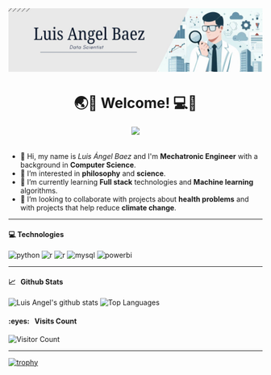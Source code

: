 <div id="header" align="center">
  <img decoding="async" src="images/Banner.jpg" />
</div>

<h1 style="text-align:center"> 🌏🌲 Welcome! 💻📱 </h1>

<div align="center">
  <a href="https://www.linkedin.com/in/luisangelbn/">
    <img decoding="async" src="https://img.shields.io/badge/LinkedIn-0077B5?style=for-the-badge&logo=linkedin&logoColor=white">
  </a>
</div>

<br>

<ul>
  <li> 👋 Hi, my name is <em>Luis Ángel Baez</em> and I'm <strong>Mechatronic Engineer</strong> with a background in <strong>Computer Science</strong>.</li>
  <li> 👀 I’m interested in <strong>philosophy</strong> and <strong>science</strong>. </li>
  <li> 🌱 I’m currently learning <strong>Full stack</strong> technologies and <strong>Machine learning</strong> algorithms. </li>
  <li> 💞️ I’m looking to collaborate with projects about <strong>health problems</strong> and with projects that help reduce <strong>climate change</strong>.</li>
</ul>

<hr>

<h4> 💻 Technologies </h4>

<div id="header" align="left">
    <img decoding="async" src="https://img.shields.io/badge/Python-3776AB?style=for-the-badge&logo=python&logoColor=white" alt="python"/>
  </a>
    <img decoding="async" src="https://img.shields.io/badge/R-3776AB?style=for-the-badge&logo=r&logoColor=white" alt="r"/>
  </a>
    <img decoding="async" src="https://img.shields.io/badge/JavaScript-FAD130?style=for-the-badge&logo=JavaScript&logoColor=white" alt="r"/>    
  </a>
    <img decoding="async" src="https://img.shields.io/badge/MySQL-6DB33F?style=for-the-badge&logo=mysql&logoColor=white" alt="mysql"/>
  </a>
    <img decoding="async" src="https://img.shields.io/badge/Tableau-FFFFFF?style=for-the-badge&logo=Tableau&logoColor=white" alt="powerbi"/>
  </a>

</div>

<hr>

<h4>📈&nbsp;&nbsp;&nbsp;Github Stats </h4>

![Luis Angel's github stats](https://github-readme-stats.vercel.app/api?username=LuisBaezN&show_icons=true&theme=tokyonight)
![Top Languages](https://github-readme-stats.vercel.app/api/top-langs/?username=LuisBaezN&show_icons=true&hide=Jupyter%20Notebook&theme=tokyonight&layout=compact)

<h4>:eyes:&nbsp;&nbsp;&nbsp;Visits Count</h4>

![Visitor Count](https://profile-counter.glitch.me/LuisBaezN/count.svg)
<hr>
  
[![trophy](https://github-profile-trophy.vercel.app/?username=LuisBaezN)](https://github.com/LuisBaezN/github-profile-trophy)

<!---
LuisBaezN/LuisBaezN is a ✨ special ✨ repository because its `README.md` (this file) appears on your GitHub profile.
You can click the Preview link to take a look at your changes.
--->
